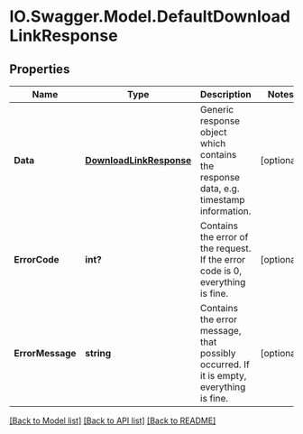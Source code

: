 # IO.Swagger.Model.DefaultDownloadLinkResponse
## Properties

Name | Type | Description | Notes
------------ | ------------- | ------------- | -------------
**Data** | [**DownloadLinkResponse**](DownloadLinkResponse.md) | Generic response object which contains the response data, e.g. timestamp information. | [optional] 
**ErrorCode** | **int?** | Contains the error of the request. If the error code is 0, everything is fine. | [optional] 
**ErrorMessage** | **string** | Contains the error message, that possibly occurred. If it is empty, everything is fine. | [optional] 

[[Back to Model list]](../README.md#documentation-for-models) [[Back to API list]](../README.md#documentation-for-api-endpoints) [[Back to README]](../README.md)

